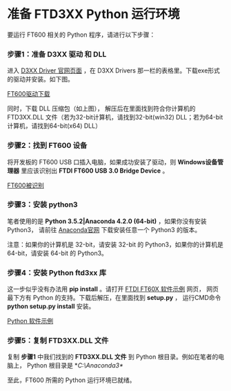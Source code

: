 准备 FTD3XX Python 运行环境
====================================

要运行 FT600 相关的 Python 程序，请进行以下步骤： 

### 步骤1：准备 D3XX 驱动 和 DLL

进入 [D3XX Driver 官网页面](https://www.ftdichip.com/Drivers/D3XX.htm) ，在 D3XX Drivers 那一栏的表格里。下载exe形式的驱动并安装。如下图。

[FT600驱动下载](https://github.com/WangXuan95/FTDI-245fifo-interface/blob/master/doc/ft600_driver_download.png)

同时，下载 DLL 压缩包（如上图）， 解压后在里面找到符合你计算机的 FTD3XX.DLL 文件（若为32-bit计算机，请找到32-bit(win32) DLL；若为64-bit计算机，请找到64-bit(x64) DLL）

### 步骤2：找到 FT600 设备

将开发板的 FT600 USB 口插入电脑，如果成功安装了驱动，则 **Windows设备管理器** 里应该识别出 **FTDI FT600 USB 3.0 Bridge Device** 。

[FT600被识别](https://github.com/WangXuan95/FTDI-245fifo-interface/blob/master/doc/ft600_ready.png)

### 步骤3：安装 python3

笔者使用的是 **Python 3.5.2|Anaconda 4.2.0 (64-bit)** ，如果你没有安装 Python3， 请前往 [Anaconda官网](https://www.anaconda.com/distribution/) 下载安装任意一个 Python3 的版本。

注意：如果你的计算机是 32-bit，请安装 32-bit 的 Python3，如果你的计算机是 64-bit，请安装 64-bit 的 Python3。

### 步骤4：安装 Python ftd3xx 库

这一步似乎没有办法用 **pip install** 。请打开 [FTDI FT60X 软件示例](http://www.ftdichip.cn/Support/SoftwareExamples/FT60X.htm) 网页， 网页最下方有 Python 的支持。下载后解压，在里面找到 **setup.py** ， 运行CMD命令 **python setup.py install** 安装。 

[Python 软件示例](https://github.com/WangXuan95/FTDI-245fifo-interface/blob/master/doc/ss_python.png)

### 步骤5：复制 FTD3XX.DLL 文件

复制 **步骤1** 中我们找到的 **FTD3XX.DLL 文件** 到 Python 根目录。例如在笔者的电脑上， Python 根目录是 **C:\Anaconda3\**

至此，FT600 所需的 Python 运行环境已就绪。
